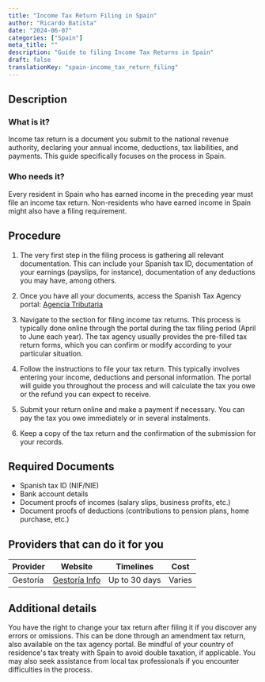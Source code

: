 ```yaml
---
title: "Income Tax Return Filing in Spain"
author: "Ricardo Batista"
date: "2024-06-07"
categories: ["Spain"]
meta_title: ""
description: "Guide to filing Income Tax Returns in Spain"
draft: false
translationKey: "spain-income_tax_return_filing"
---
```


## Description
### What is it?
Income tax return is a document you submit to the national revenue authority, declaring your annual income, deductions, tax liabilities, and payments. This guide specifically focuses on the process in Spain.

### Who needs it?
Every resident in Spain who has earned income in the preceding year must file an income tax return. Non-residents who have earned income in Spain might also have a filing requirement.

## Procedure

1. The very first step in the filing process is gathering all relevant documentation. This can include your Spanish tax ID, documentation of your earnings (payslips, for instance), documentation of any deductions you may have, among others.

2. Once you have all your documents, access the Spanish Tax Agency portal: [Agencia Tributaria](https://www.agenciatributaria.es/)

3. Navigate to the section for filing income tax returns. This process is typically done online through the portal during the tax filing period (April to June each year). The tax agency usually provides the pre-filled tax return forms, which you can confirm or modify according to your particular situation.

4. Follow the instructions to file your tax return. This typically involves entering your income, deductions and personal information. The portal will guide you throughout the process and will calculate the tax you owe or the refund you can expect to receive. 

5. Submit your return online and make a payment if necessary. You can pay the tax you owe immediately or in several instalments. 

6. Keep a copy of the tax return and the confirmation of the submission for your records.

## Required Documents

- Spanish tax ID (NIF/NIE)
- Bank account details
- Document proofs of incomes (salary slips, business profits, etc.)
- Document proofs of deductions (contributions to pension plans, home purchase, etc.)


## Providers that can do it for you

| Provider        |     Website     |     Timelines    |       Cost      |
| --------------- | --------------- |  :-------------: | :-------------: |
| Gestoría        |  [Gestoría Info](https://www.gestoria.es/) |   Up to 30 days |        Varies       |


## Additional details
You have the right to change your tax return after filing it if you discover any errors or omissions. This can be done through an amendment tax return, also available on the tax agency portal. Be mindful of your country of residence's tax treaty with Spain to avoid double taxation, if applicable. You may also seek assistance from local tax professionals if you encounter difficulties in the process.
